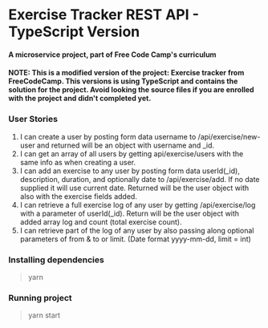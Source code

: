 # Exercise Tracker REST API - TypeScript Version
#### A microservice project, part of Free Code Camp's curriculum

#### NOTE: This is a modified version of the project: Exercise tracker from FreeCodeCamp. This versions is using TypeScript and contains the solution for the project. Avoid looking the source files if you are enrolled with the project and didn't completed yet.


### User Stories
1. I can create a user by posting form data username to /api/exercise/new-user and returned will be an object with username and _id.
2. I can get an array of all users by getting api/exercise/users with the same info as when creating a user.
3. I can add an exercise to any user by posting form data userId(_id), description, duration, and optionally date to /api/exercise/add. If no date supplied it will use current date. Returned will be the user object with also with the exercise fields added.
4. I can retrieve a full exercise log of any user by getting /api/exercise/log with a parameter of userId(_id). Return will be the user object with added array log and count (total exercise count).
5. I can retrieve part of the log of any user by also passing along optional parameters of from & to or limit. (Date format yyyy-mm-dd, limit = int)

### Installing dependencies
> yarn

### Running project
> yarn start
